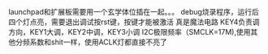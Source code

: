 launchpad和扩展板需要用一个玄学体位插在一起。。。
debug烧录程序，运行后四个灯点亮，需要退出调试按rst键，按键才能被激活
真是魔法电路
KEY4负责调方向，KEY1大调，KEY2中调，KEY3小调
I2C极限频率（SMCLK=17M),使用其他分频系数和shit一样，使用ACLK灯都直接不亮了

